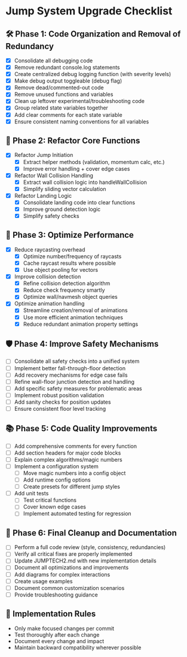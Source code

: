 # Jump System Upgrade Checklist

## 🛠️ Phase 1: Code Organization and Removal of Redundancy
- [x] Consolidate all debugging code
- [x] Remove redundant console.log statements
- [x] Create centralized debug logging function (with severity levels)
- [x] Make debug output toggleable (debug flag)
- [x] Remove dead/commented-out code
- [x] Remove unused functions and variables
- [x] Clean up leftover experimental/troubleshooting code
- [x] Group related state variables together
- [x] Add clear comments for each state variable
- [x] Ensure consistent naming conventions for all variables

## 🧹 Phase 2: Refactor Core Functions
- [x] Refactor Jump Initiation
  - [x] Extract helper methods (validation, momentum calc, etc.)
  - [x] Improve error handling + cover edge cases
- [x] Refactor Wall Collision Handling
  - [x] Extract wall collision logic into handleWallCollision
  - [x] Simplify sliding vector calculation
- [x] Refactor Landing Logic
  - [x] Consolidate landing code into clear functions
  - [x] Improve ground detection logic
  - [x] Simplify safety checks

## 🚀 Phase 3: Optimize Performance
- [x] Reduce raycasting overhead
  - [x] Optimize number/frequency of raycasts
  - [x] Cache raycast results where possible
  - [x] Use object pooling for vectors
- [x] Improve collision detection
  - [x] Refine collision detection algorithm
  - [x] Reduce check frequency smartly
  - [x] Optimize wall/navmesh object queries
- [x] Optimize animation handling
  - [x] Streamline creation/removal of animations
  - [x] Use more efficient animation techniques
  - [x] Reduce redundant animation property settings

## 🛡️ Phase 4: Improve Safety Mechanisms
- [ ] Consolidate all safety checks into a unified system
- [ ] Implement better fall-through-floor detection
- [ ] Add recovery mechanisms for edge case fails
- [ ] Refine wall-floor junction detection and handling
- [ ] Add specific safety measures for problematic areas
- [ ] Implement robust position validation
- [ ] Add sanity checks for position updates
- [ ] Ensure consistent floor level tracking

## 📚 Phase 5: Code Quality Improvements
- [ ] Add comprehensive comments for every function
- [ ] Add section headers for major code blocks
- [ ] Explain complex algorithms/magic numbers
- [ ] Implement a configuration system
  - [ ] Move magic numbers into a config object
  - [ ] Add runtime config options
  - [ ] Create presets for different jump styles
- [ ] Add unit tests
  - [ ] Test critical functions
  - [ ] Cover known edge cases
  - [ ] Implement automated testing for regression

## 🎯 Phase 6: Final Cleanup and Documentation
- [ ] Perform a full code review (style, consistency, redundancies)
- [ ] Verify all critical fixes are properly implemented
- [ ] Update JUMPTECH2.md with new implementation details
- [ ] Document all optimizations and improvements
- [ ] Add diagrams for complex interactions
- [ ] Create usage examples
- [ ] Document common customization scenarios
- [ ] Provide troubleshooting guidance

## 🚀 Implementation Rules
- Only make focused changes per commit
- Test thoroughly after each change
- Document every change and impact
- Maintain backward compatibility wherever possible